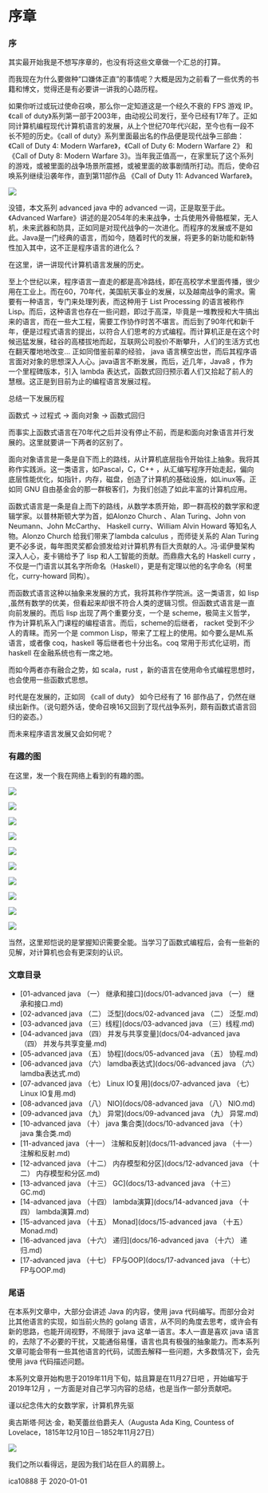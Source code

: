 # 序章

### 序

其实最开始我是不想写序章的，也没有将这些文章做一个汇总的打算。

而我现在为什么要做种“口嫌体正直”的事情呢？大概是因为之前看了一些优秀的书籍和博文，觉得还是有必要讲一讲我的心路历程。

如果你听过或玩过使命召唤，那么你一定知道这是一个经久不衰的 FPS 游戏 IP。《call of duty》系列第一部于2003年，由动视公司发行，至今已经有17年了。正如同计算机编程现代计算机语言的发展，从上个世纪70年代兴起，至今也有一段不长不短的历史。《call of duty》系列里面最出名的作品便是现代战争三部曲：《Call of Duty 4: Modern Warfare》，《Call of Duty 6: Modern Warfare 2》 和 《Call of Duty 8: Modern Warfare 3》。当年我正值高一，在家里玩了这个系列的游戏，或被里面的战争场景所震撼，或被里面的故事剧情所打动。而后，使命召唤系列继续沿袭年作，直到第11部作品 《Call of Duty 11: Advanced Warfare》。

![](img/cod.jpg)


没错，本文系列 advanced java 中的  advanced 一词，正是取至于此。《Advanced Warfare》讲述的是2054年的未来战争，士兵使用外骨骼框架，无人机，未来武器和防具，正如同是对现代战争的一次进化。而程序的发展或不是如此。Java是一门经典的语言，而如今，随着时代的发展，将更多的新功能和新特性加入其中，这不正是程序语言的进化么？

在这里，讲一讲现代计算机语言发展的历史。

至上个世纪以来，程序语言一直走的都是高冷路线，即在高校学术里面传播，很少用在工业上。而在60，70年代，美国航天事业的发展，以及越南战争的需求。需要有一种语言，专门来处理列表，而这种用于 List Processing 的语言被称作Lisp。而后，这种语言也存在一些问题，即过于高深，毕竟是一堆教授和大牛搞出来的语言，而在一些大工程，需要工作协作时苦不堪言。而后到了90年代和新千年，便是过程式语言的提出，以符合人们思考的方式编程。而计算机正是在这个时候迅猛发展，硅谷的高楼拔地而起，互联网公司股价不断攀升，人们的生活方式也在翻天覆地地改变... 正如同借鉴前辈的经验， java 语言横空出世，而后其程序语言面对对象的思想深入人心。java语言不断发展，而后，近几年，Java8 ，作为一个里程碑版本，引入 lambda 表达式，函数式回归预示着人们又拾起了前人的慧根。这正是到目前为止的编程语言发展过程。

总结一下发展历程

 函数式 -> 过程式 -> 面向对象 -> 函数式回归 

而事实上函数式语言在70年代之后并没有停止不前，而是和面向对象语言并行发展的。这里就要讲一下两者的区别了。

面向对象语言是一条是自下而上的路线，从计算机底层指令开始往上抽象。我将其称作实践派。这一类语言，如Pascal，C，C++ ，从汇编写程序开始走起，偏向底层性能优化，如指针，内存，磁盘，创造了计算机的基础设施，如Linux等。正如同 GNU 自由基金会的那一群极客们，为我们创造了如此丰富的计算机应用。

函数式语言是一条是自上而下的路线，从数学本质开始，即一群高校的数学家和逻辑学家。以普林斯顿大学为首，如Alonzo Church 、Alan Turing、John von Neumann、John McCarthy、  Haskell curry、William Alvin Howard 等知名人物。Alonzo Church 给我们带来了lambda calculus ，而师徒关系的 Alan Turing 更不必多说，每年图灵奖都会颁发给对计算机界有巨大贡献的人。冯·诺伊曼架构深入人心，麦卡锡给予了 lisp 和人工智能的贡献。而鼎鼎大名的 Haskell curry ，不仅是一门语言以其名字所命名（Haskell），更是有定理以他的名字命名（柯里化，curry-howard 同构）。

而函数式语言这种以抽象来发展的方式，我将其称作学院派。这一类语言，如 lisp  ,虽然有数学的优美，但看起来却很不符合人类的逻辑习惯。但函数式语言是一直向前发展的。而后 lisp 出现了两个重要分支，一个是 scheme，极简主义哲学，作为计算机系入门课程的编程语言。而后，scheme的后继者， racket 受到不少人的青睐。而另一个是 common Lisp，带来了工程上的使用。如今要么是ML系语言，或者像 coq，haskell 等后继者也十分出名。coq 常用于形式化证明，而 haskell 在金融系统也有一席之地。

而如今两者亦有融合之势，如 scala，rust ，新的语言在使用命令式编程思想时，也会使用一些函数式思想。

时代是在发展的，正如同 《call of duty》 如今已经有了 16 部作品了，仍然在继续出新作。（说句题外话，使命召唤16又回到了现代战争系列，颇有函数式语言回归的姿态。）

而未来程序语言发展又会如何呢？

### 有趣的图

在这里，发一个我在网络上看到的有趣的图。

![](img/fp1.jpg)

![](img/fp2.jpg)

![](img/fp3.jpg)

![](img/fp4.jpg)

![](img/fp5.jpg)

![](img/fp6.jpg)

![](img/fp7.jpg)

![](img/fp8.jpg)

![](img/fp9.jpg)

![](img/fp10.jpg)

当然，这里郑恺说的是掌握知识需要全能。当学习了函数式编程后，会有一些新的见解，对计算机也会有更深刻的认识。

### 文章目录

- [01-advanced java （一） 继承和接口](docs/01-advanced java （一） 继承和接口.md)
- [02-advanced java （二） 泛型](docs/02-advanced java （二） 泛型.md)
- [03-advanced java （三）线程](docs/03-advanced java （三）线程.md)
- [04-advanced java （四） 并发与共享变量](docs/04-advanced java （四） 并发与共享变量.md)
- [05-advanced java （五） 协程](docs/05-advanced java （五） 协程.md)
- [06-advanced java （六） lamdba表达式](docs/06-advanced java （六） lamdba表达式.md)
- [07-advanced java （七） Linux IO复用](docs/07-advanced java （七） Linux IO复用.md)
- [08-advanced java （八） NIO](docs/08-advanced java （八） NIO.md)
- [09-advanced java （九） 异常](docs/09-advanced java （九） 异常.md)
- [10-advanced java （十） java 集合类](docs/10-advanced java （十） java 集合类.md)
- [11-advanced java （十一） 注解和反射](docs/11-advanced java （十一） 注解和反射.md)
- [12-advanced java （十二） 内存模型和分区](docs/12-advanced java （十二） 内存模型和分区.md)
- [13-advanced java （十三） GC](docs/13-advanced java （十三） GC.md)
- [14-advanced java （十四） lambda演算](docs/14-advanced java （十四） lambda演算.md)
- [15-advanced java （十五） Monad](docs/15-advanced java （十五） Monad.md)
- [16-advanced java （十六） 递归](docs/16-advanced java （十六） 递归.md)
- [17-advanced java （十七） FP与OOP](docs/17-advanced java （十七） FP与OOP.md)


### 尾语

在本系列文章中，大部分会讲述 Java 的内容，使用 java 代码编写。而部分会对比其他语言的实现，如当前火热的  golang 语言，从不同的角度去思考，或许会有新的思路，也能开阔视野，不局限于 java 这单一语言。本人一直是喜欢 java 语言的，去除了不必要的干扰，又能通俗易懂，语言也具有极强的抽象能力。而本系列文章可能会带有一些其他语言的代码，试图去解释一些问题，大多数情况下，会先使用 java 代码描述问题。

本系列文章开始构思于2019年11月下旬，姑且算是在11月27日吧 ，开始编写于 2019年12月 ，一方面是对自己学习内容的总结，也是当作一部分贡献吧。

谨以纪念伟大的女数学家，计算机界先驱

奥古斯塔·阿达·金，勒芙蕾丝伯爵夫人（Augusta Ada King, Countess of Lovelace，1815年12月10日－1852年11月27日）

![](img/ada.jpg)



我们之所以看得远，是因为我们站在巨人的肩膀上。



ica10888 于 2020-01-01